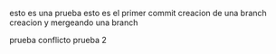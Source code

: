 esto es una prueba
esto es el primer commit
creacion de una branch
creacion y mergeando una branch

prueba conflicto
prueba 2
